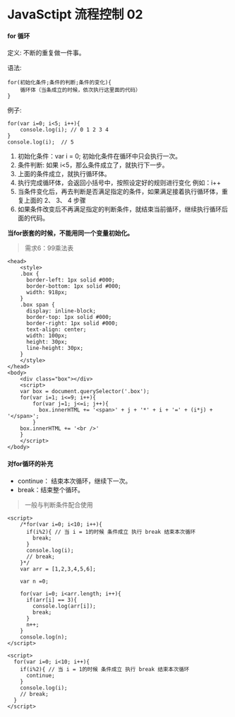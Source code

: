 # ﻿JavaSctipt 流程控制 02

#### for 循环
定义: 不断的重复做一件事。

语法:
```
for(初始化条件;条件的判断;条件的变化){
    循环体（当条成立的时候，依次执行这里面的代码）
}
```

例子:

```
for(var i=0; i<5; i++){
    console.log(i); // 0 1 2 3 4
}
console.log(i);  // 5
```
1. 初始化条件：var i = 0; 初始化条件在循环中只会执行一次。
2. 条件判断: 如果 i<5，那么条件成立了，就执行下一步。
3. 上面的条件成立，就执行循环体。
4. 执行完成循环体，会返回小括号中，按照设定好的规则进行变化 例如：i++
5. 当条件变化后，再去判断是否满足指定的条件，如果满足接着执行循环体，重复上面的 2、 3、 4 步骤
6. 如果条件改变后不再满足指定的判断条件，就结束当前循环，继续执行循环后面的代码。

**当for嵌套的时候，不能用同一个变量初始化。**

> 需求6：99乘法表

```
<head>
    <style>
    .box {
      border-left: 1px solid #000;
      border-bottom: 1px solid #000;
      width: 918px;
    }
    .box span {
      display: inline-block;
      border-top: 1px solid #000;
      border-right: 1px solid #000;
      text-align: center;
      width: 100px;
      height: 30px;
      line-height: 30px;
    }
    </style>
</head>
<body>
    <div class="box"></div>
    <script>
    var box = document.querySelector('.box');
    for(var i=1; i<=9; i++){
        for(var j=1; j<=i; j++){
          box.innerHTML += '<span>' + j + '*' + i + '=' + (i*j) + '</span>';
        }
    box.innerHTML += '<br />'
    }
    </script>
</body>
```


#### 对for循环的补充

- continue： 结束本次循环，继续下一次。
- break：结束整个循环。

> 一般与判断条件配合使用

```
<script>
    /*for(var i=0; i<10; i++){
      if(i%2){ // 当 i = 1的时候 条件成立 执行 break 结束本次循环
        break;
      }
      console.log(i);
      // break;
    }*/
    var arr = [1,2,3,4,5,6];

    var n =0;

    for(var i=0; i<arr.length; i++){
      if(arr[i] == 3){
        console.log(arr[i]);
        break;
      }
      n++;
    }
    console.log(n);
</script>
```

```
<script>
  for(var i=0; i<10; i++){
    if(i%2){ // 当 i = 1的时候 条件成立 执行 break 结束本次循环
      continue;
    }
    console.log(i);
    // break;
  }
</script>
```
